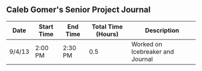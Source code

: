 <h2>Caleb Gomer's Senior Project Journal</h2>
<table>
	<thead>
		<tr>
			<th>Date</th>
			<th>Start Time</th>
			<th>End Time</th>
			<th>Total Time (Hours)</th>
			<th>Description</th>
		</tr>
	</thead>
	<tbody>
		<tr>
			<td>9/4/13</td>
			<td>2:00 PM</td>
			<td>2:30 PM</td>
			<td>0.5</td>
			<td>Worked on Icebreaker and Journal</td>
		</tr>
	</tbody>
</table>